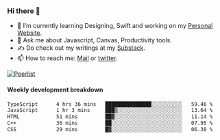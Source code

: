 ### Hi there 👋

- 🌱 I’m currently learning Designing, Swift and working on my [Personal Website](https://kvaishak.com/).
- 💬 Ask me about Javascript, Canvas,  Productivity tools. 
- :writing_hand: Do check out my writings at my [Substack](https://kvaishak.substack.com/).
- 📫 How to reach me: [Mail](mailto:vaishak.kaippanchery@gmail.com) or [twitter](https://twitter.com/kvaishack).

[![Peerlist](https://github-readme-badge.peerlist.io/api/vaishak)](https://peerlist.io/vaishak)

#### Weekly development breakdown

<!--START_SECTION:waka-->

```txt
TypeScript      4 hrs 36 mins   ███████████████░░░░░░░░░░   59.46 %
JavaScript      1 hr 3 mins     ███▒░░░░░░░░░░░░░░░░░░░░░   13.64 %
HTML            51 mins         ██▓░░░░░░░░░░░░░░░░░░░░░░   11.14 %
C++             36 mins         ██░░░░░░░░░░░░░░░░░░░░░░░   07.95 %
CSS             29 mins         █▓░░░░░░░░░░░░░░░░░░░░░░░   06.38 %
```

<!--END_SECTION:waka-->
